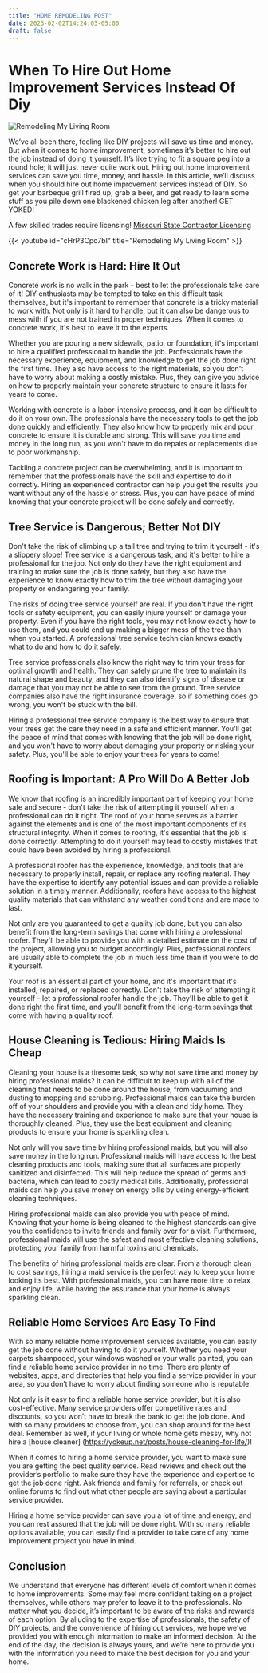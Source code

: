 ```yaml
---
title: "HOME REMODELING POST"
date: 2023-02-02T14:24:03-05:00
draft: false
---
```


# When To Hire Out Home Improvement Services Instead Of Diy

![Remodeling My Living Room](/remodling-home-interior.jpg)

We’ve all been there, feeling like DIY projects will save us time and money. But when it comes to home improvement, sometimes it’s better to hire out the job instead of doing it yourself. It’s like trying to fit a square peg into a round hole; it will just never quite work out. Hiring out home improvement services can save you time, money, and hassle. In this article, we’ll discuss when you should hire out home improvement services instead of DIY.  So get your barbeque grill fired up, grab a beer, and get ready to learn some stuff as you pile down one blackened chicken leg after another!  GET YOKED!

A few skilled trades require licensing!
[Missouri State Contractor Licensing ](https://www.mo.gov/work/professional-registration-licensing/)

{{< youtube id="cHrP3Cpc7bI" title="Remodeling My Living Room" >}}


## Concrete Work is Hard: Hire It Out

Concrete work is no walk in the park - best to let the professionals take care of it! DIY enthusiasts may be tempted to take on this difficult task themselves, but it's important to remember that concrete is a tricky material to work with. Not only is it hard to handle, but it can also be dangerous to mess with if you are not trained in proper techniques. When it comes to concrete work, it's best to leave it to the experts.

Whether you are pouring a new sidewalk, patio, or foundation, it's important to hire a qualified professional to handle the job. Professionals have the necessary experience, equipment, and knowledge to get the job done right the first time. They also have access to the right materials, so you don't have to worry about making a costly mistake. Plus, they can give you advice on how to properly maintain your concrete structure to ensure it lasts for years to come.

Working with concrete is a labor-intensive process, and it can be difficult to do it on your own. The professionals have the necessary tools to get the job done quickly and efficiently. They also know how to properly mix and pour concrete to ensure it is durable and strong. This will save you time and money in the long run, as you won't have to do repairs or replacements due to poor workmanship.

Tackling a concrete project can be overwhelming, and it is important to remember that the professionals have the skill and expertise to do it correctly. Hiring an experienced contractor can help you get the results you want without any of the hassle or stress. Plus, you can have peace of mind knowing that your concrete project will be done safely and correctly.


## Tree Service is Dangerous; Better Not DIY

Don't take the risk of climbing up a tall tree and trying to trim it yourself - it's a slippery slope! Tree service is a dangerous task, and it's better to hire a professional for the job. Not only do they have the right equipment and training to make sure the job is done safely, but they also have the experience to know exactly how to trim the tree without damaging your property or endangering your family.

The risks of doing tree service yourself are real. If you don't have the right tools or safety equipment, you can easily injure yourself or damage your property. Even if you have the right tools, you may not know exactly how to use them, and you could end up making a bigger mess of the tree than when you started. A professional tree service technician knows exactly what to do and how to do it safely.

Tree service professionals also know the right way to trim your trees for optimal growth and health. They can safely prune the tree to maintain its natural shape and beauty, and they can also identify signs of disease or damage that you may not be able to see from the ground. Tree service companies also have the right insurance coverage, so if something does go wrong, you won't be stuck with the bill.

Hiring a professional tree service company is the best way to ensure that your trees get the care they need in a safe and efficient manner. You'll get the peace of mind that comes with knowing that the job will be done right, and you won't have to worry about damaging your property or risking your safety. Plus, you'll be able to enjoy your trees for years to come!

## Roofing is Important: A Pro Will Do A Better Job

We know that roofing is an incredibly important part of keeping your home safe and secure - don't take the risk of attempting it yourself when a professional can do it right. The roof of your home serves as a barrier against the elements and is one of the most important components of its structural integrity. When it comes to roofing, it's essential that the job is done correctly. Attempting to do it yourself may lead to costly mistakes that could have been avoided by hiring a professional.

A professional roofer has the experience, knowledge, and tools that are necessary to properly install, repair, or replace any roofing material. They have the expertise to identify any potential issues and can provide a reliable solution in a timely manner. Additionally, roofers have access to the highest quality materials that can withstand any weather conditions and are made to last.

Not only are you guaranteed to get a quality job done, but you can also benefit from the long-term savings that come with hiring a professional roofer. They'll be able to provide you with a detailed estimate on the cost of the project, allowing you to budget accordingly. Plus, professional roofers are usually able to complete the job in much less time than if you were to do it yourself.

Your roof is an essential part of your home, and it's important that it's installed, repaired, or replaced correctly. Don't take the risk of attempting it yourself - let a professional roofer handle the job. They'll be able to get it done right the first time, and you'll benefit from the long-term savings that come with having a quality roof.

## House Cleaning is Tedious: Hiring Maids Is Cheap

Cleaning your house is a tiresome task, so why not save time and money by hiring professional maids? It can be difficult to keep up with all of the cleaning that needs to be done around the house, from vacuuming and dusting to mopping and scrubbing. Professional maids can take the burden off of your shoulders and provide you with a clean and tidy home. They have the necessary training and experience to make sure that your house is thoroughly cleaned. Plus, they use the best equipment and cleaning products to ensure your home is sparkling clean.

Not only will you save time by hiring professional maids, but you will also save money in the long run. Professional maids will have access to the best cleaning products and tools, making sure that all surfaces are properly sanitized and disinfected. This will help reduce the spread of germs and bacteria, which can lead to costly medical bills. Additionally, professional maids can help you save money on energy bills by using energy-efficient cleaning techniques.

Hiring professional maids can also provide you with peace of mind. Knowing that your home is being cleaned to the highest standards can give you the confidence to invite friends and family over for a visit. Furthermore, professional maids will use the safest and most effective cleaning solutions, protecting your family from harmful toxins and chemicals.

The benefits of hiring professional maids are clear. From a thorough clean to cost savings, hiring a maid service is the perfect way to keep your home looking its best. With professional maids, you can have more time to relax and enjoy life, while having the assurance that your home is always sparkling clean.

## Reliable Home Services Are Easy To Find

With so many reliable home improvement services available, you can easily get the job done without having to do it yourself. Whether you need your carpets shampooed, your windows washed or your walls painted, you can find a reliable home service provider in no time. There are plenty of websites, apps, and directories that help you find a service provider in your area, so you don’t have to worry about finding someone who is reputable.

Not only is it easy to find a reliable home service provider, but it is also cost-effective. Many service providers offer competitive rates and discounts, so you won’t have to break the bank to get the job done. And with so many providers to choose from, you can shop around for the best deal. Remember as well, if your living or whole home gets messy, why not hire a [house cleaner] (https://yokeup.net/posts/house-cleaning-for-life/)!

When it comes to hiring a home service provider, you want to make sure you are getting the best quality service. Read reviews and check out the provider’s portfolio to make sure they have the experience and expertise to get the job done right. Ask friends and family for referrals, or check out online forums to find out what other people are saying about a particular service provider.

Hiring a home service provider can save you a lot of time and energy, and you can rest assured that the job will be done right. With so many reliable options available, you can easily find a provider to take care of any home improvement project you have in mind.

## Conclusion

We understand that everyone has different levels of comfort when it comes to home improvements. Some may feel more confident taking on a project themselves, while others may prefer to leave it to the professionals. No matter what you decide, it’s important to be aware of the risks and rewards of each option. By alluding to the expertise of professionals, the safety of DIY projects, and the convenience of hiring out services, we hope we’ve provided you with enough information to make an informed decision. At the end of the day, the decision is always yours, and we’re here to provide you with the information you need to make the best decision for you and your home.